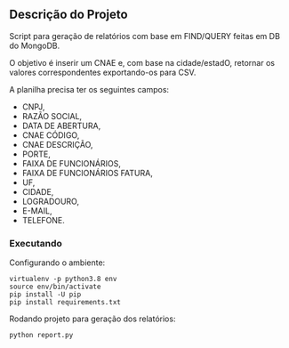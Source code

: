 ## Descrição do Projeto

Script para geração de relatórios com base em FIND/QUERY feitas em DB do MongoDB.

O objetivo é inserir um CNAE e, com base na cidade/estadO, retornar os valores correspondentes exportando-os para CSV.


A planilha precisa ter os seguintes campos:

- CNPJ,
- RAZÃO SOCIAL,
- DATA DE ABERTURA,
- CNAE CÓDIGO,
- CNAE DESCRIÇÃO,
- PORTE,
- FAIXA DE FUNCIONÁRIOS,
- FAIXA DE FUNCIONÁRIOS FATURA,
- UF,
- CIDADE,
- LOGRADOURO,
- E-MAIL,
- TELEFONE.

### Executando

Configurando o ambiente:

```
virtualenv -p python3.8 env
source env/bin/activate
pip install -U pip
pip install requirements.txt
```

Rodando projeto para geração dos relatórios:

```
python report.py
```